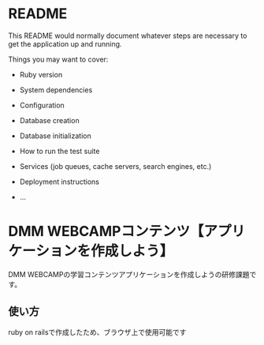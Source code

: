 # README

This README would normally document whatever steps are necessary to get the
application up and running.

Things you may want to cover:

* Ruby version

* System dependencies

* Configuration

* Database creation

* Database initialization

* How to run the test suite

* Services (job queues, cache servers, search engines, etc.)

* Deployment instructions

* ...

# DMM WEBCAMPコンテンツ【アプリケーションを作成しよう】

DMM WEBCAMPの学習コンテンツアプリケーションを作成しようの研修課題です。

## 使い方

ruby on railsで作成したため、ブラウザ上で使用可能です